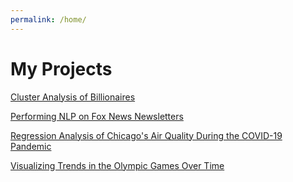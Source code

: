```yaml
---
permalink: /home/
---
```

# My Projects
[Cluster Analysis of Billionaires](https://arosenblum1.github.io/arosenblum1/billionaires/)

[Performing NLP on Fox News Newsletters](https://arosenblum1.github.io/arosenblum1/foxnews/)

[Regression Analysis of Chicago's Air Quality During the COVID-19 Pandemic](https://arosenblum1.github.io/arosenblum1/airquality/)

[Visualizing Trends in the Olympic Games Over Time](https://arosenblum1.github.io/arosenblum1/olympics/)
